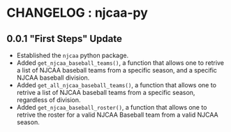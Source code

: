 # CHANGELOG : njcaa-py

## 0.0.1 "First Steps" Update

- Established the `njcaa` python package.
- Added `get_njcaa_baseball_teams()`, a function that allows one to retrive a list of NJCAA baseball teams from a specific season, and a specific NJCAA baseball division.
- Added `get_all_njcaa_baseball_teams()`, a function that allows one to retrive a list of NJCAA baseball teams from a specific season, regardless of division.
- Added `get_njcaa_baseball_roster()`, a function that allows one to retrive the roster for a valid NJCAA Baseball team from a valid NJCAA season.
